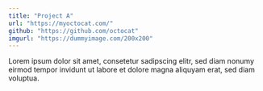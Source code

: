 ```yaml
---
title: "Project A"
url: "https://myoctocat.com/"
github: "https://github.com/octocat"
imgurl: "https://dummyimage.com/200x200"
---
```


Lorem ipsum dolor sit amet, consetetur sadipscing elitr, sed diam nonumy eirmod tempor invidunt ut labore et dolore magna aliquyam erat, sed diam voluptua.
